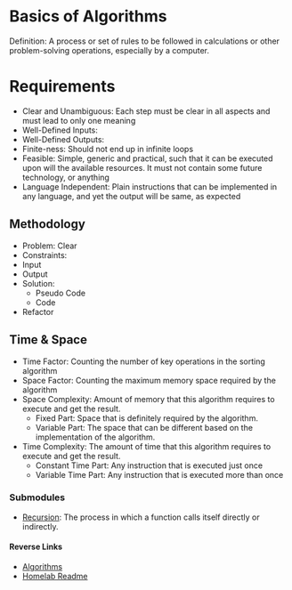 # Basics of Algorithms

Definition: A process or set of rules to be followed in calculations or other problem-solving operations, especially by a computer.

# Requirements
- Clear and Unambiguous: Each step must be clear in all aspects and must lead to only one meaning
- Well-Defined Inputs:
- Well-Defined Outputs:
- Finite-ness: Should not end up in infinite loops
- Feasible: Simple, generic and practical, such that it can be executed upon will the available resources. It must not contain some future technology, or anything
- Language Independent: Plain instructions that can be implemented in any language, and yet the output will be same, as expected

## Methodology
- Problem: Clear
- Constraints: 
- Input
- Output
- Solution:
  - Pseudo Code
  - Code
- Refactor

## Time & Space
- Time Factor: Counting the number of key operations in the sorting algorithm
- Space Factor: Counting the maximum memory space required by the algorithm
- Space Complexity: Amount of memory that this algorithm requires to execute and get the result.
  - Fixed Part: Space that is definitely required by the algorithm.
  - Variable Part: The space that can be different based on the implementation of the algorithm.
- Time Complexity: The amount of time that this algorithm requires to execute and get the result.
  - Constant Time Part: Any instruction that is executed just once
  - Variable Time Part: Any instruction that is executed more than once

### Submodules
- [Recursion](./Recursion.md):  The process in which a function calls itself directly or indirectly.


#### Reverse Links
- [Algorithms](../Algorithms.md)
- [Homelab Readme](../README.md)